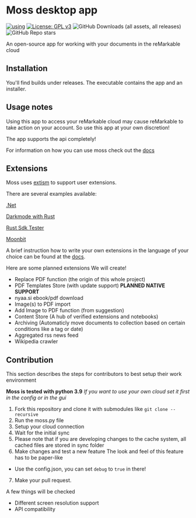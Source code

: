 # Moss desktop app

[![using](https://img.shields.io/badge/using-Extism-4c30fc.svg?subject=using&status=Extism&color=4c30fc)](https://extism.org)
[![License: GPL v3](https://img.shields.io/badge/License-GPLv3-blue.svg)](https://www.gnu.org/licenses/gpl-3.0)
![GitHub Downloads (all assets, all releases)](https://img.shields.io/github/downloads/RedTTGMoss/moss-desktop/total)
![GitHub Repo stars](https://img.shields.io/github/stars/RedTTGMoss/moss-desktop)

An open-source app for working with your documents in the reMarkable cloud

## Installation

You'll find builds under releases. The executable contains the app and an installer.

## Usage notes
Using this app to access your reMarkable cloud may cause reMarkable to take action on your account. So use this app at your own discretion! 

The app supports the api completely!

For information on how you can use moss check out the [docs](https://redttg.gitbook.io/moss/)

## Extensions

Moss uses [extism](https://extism.org/) to support user extensions. 

There are several examples available:

[.Net](https://github.com/RedTTGMoss/Moss.NET.SDK)

[Darkmode with Rust](https://github.com/RedTTGMoss/extension_dark_mode)

[Rust Sdk Tester](https://github.com/RedTTGMoss/rust_sdk_tester)

[Moonbit](https://github.com/furesoft/moos-sdk-tester)

A brief instruction how to write your own extensions in the language of your choice can be found at the [docs](https://redttg.gitbook.io/moss/extensions/getting-started).

Here are some planned extensions We will create!

- Replace PDF function (the origin of this whole project)
- PDF Templates Store (with update support) **PLANNED NATIVE SUPPORT**
- nyaa.si ebook/pdf download
- Image(s) to PDF import
- Add Image to PDF function (from suggestion)
- Content Store (A hub of verified extensions and notebooks)
- Archiving (Automaticly move documents to collection based on certain conditions like a tag or date)
- Aggregated rss news feed
- Wikipedia crawler

## Contribution
This section describes the steps for contributors to best setup their work environment

**Moss is tested with python 3.9**
*If you want to use your own cloud set it first in the config or in the gui*

1. Fork this repository and clone it with submodules like `git clone --recursive `
2. Run the moss.py file
3. Setup your cloud connection
4. Wait for the initial sync
5. Please note that if you are developing changes to the cache system, all cached files are stored in sync folder
6. Make changes and test a new feature
The look and feel of this feature has to be paper-like
- Use the config.json, you can set `debug` to `true` in there! 
7. Make your pull request.

A few things will be checked
- Different screen resolution support
- API compatibility
